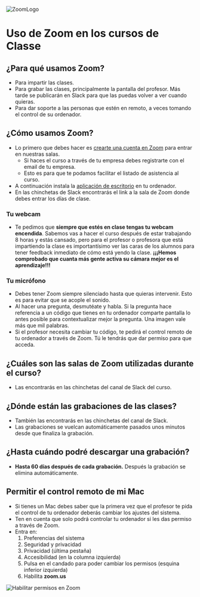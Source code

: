 ![ZoomLogo](https://user-images.githubusercontent.com/3619686/183936223-073b100e-2e7d-434b-b777-25302af18613.png)

# Uso de Zoom en los cursos de Classe

## ¿Para qué usamos Zoom?

- Para impartir las clases.
- Para grabar las clases, principalmente la pantalla del profesor. Más tarde se publicarán en Slack para que las puedas volver a ver cuando quieras.
- Para dar soporte a las personas que estén en remoto, a veces tomando el control de su ordenador.

## ¿Cómo usamos Zoom?

- Lo primero que debes hacer es [crearte una cuenta en Zoom](https://zoom.us/) para entrar en nuestras salas.
  - Si haces el curso a través de tu empresa debes registrarte con el email de tu empresa.
  - Esto es para que te podamos facilitar el listado de asistencia al curso.
- A continuación instala la [aplicación de escritorio](https://zoom.us/download) en tu ordenador.
- En las chinchetas de Slack encontrarás el link a la sala de Zoom donde debes entrar los días de clase.

### Tu webcam

- Te pedimos que **siempre que estés en clase tengas tu webcam encendida**. Sabemos vas a hacer el curso después de estar trabajando 8 horas y estás cansado, pero para el profesor o profesora que está impartiendo la clase es importantísimo ver las caras de los alumnos para tener feedback inmediato de cómo está yendo la clase. **¡¡¡Hemos comprobado que cuanta más gente activa su cámara mejor es el aprendizaje!!!**

### Tu micrófono

- Debes tener Zoom siempre silenciado hasta que quieras intervenir. Esto es para evitar que se acople el sonido.
- Al hacer una pregunta, desmutéate y habla. Si la pregunta hace referencia a un código que tienes en tu ordenador comparte pantalla lo antes posible para contextualizar mejor la pregunta. Una imagen vale más que mil palabras.
- Si el profesor necesita cambiar tu código, te pedirá el control remoto de tu ordenador a través de Zoom. Tú le tendrás que dar permiso para que acceda.

## ¿Cuáles son las salas de Zoom utilizadas durante el curso?

- Las encontrarás en las chinchetas del canal de Slack del curso.

## ¿Dónde están las grabaciones de las clases?

- También las encontrarás en las chinchetas del canal de Slack.
- Las grabaciones se vuelcan automáticamente pasados unos minutos desde que finaliza la grabación.

## ¿Hasta cuándo podré descargar una grabación?

- **Hasta 60 días después de cada grabación.** Después la grabación se elimina automáticamente.

## Permitir el control remoto de mi Mac

- Si tienes un Mac debes saber que la primera vez que el profesor te pida el control de tu ordenador deberás cambiar los ajustes del sistema.
- Ten en cuenta que solo podrá controlar tu ordenador si les das permiso a través de Zoom.
- Entra en:
  1. Preferencias del sistema
  1. Seguridad y privacidad
  2. Privacidad (última pestaña)
  3. Accesibilidad (en la columna izquierda)
  4. Pulsa en el candado para poder cambiar los permisos (esquina inferior izquierda)
  5. Habilita **zoom.us**

![Habilitar permisos en Zoom](https://user-images.githubusercontent.com/3619686/183894638-b335134a-b209-4106-b27a-16a45b9af78b.png)
